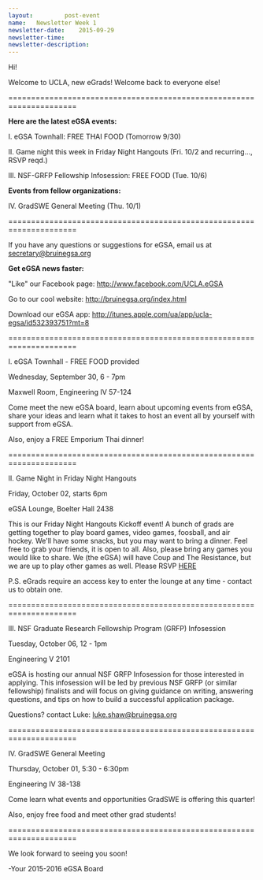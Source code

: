 ```yaml
---
layout:     	post-event
name:	Newsletter Week 1
newsletter-date:	2015-09-29
newsletter-time:	
newsletter-description:	
---
```



Hi! 

Welcome to UCLA, new eGrads! Welcome back to everyone else!

=====================================================================

<b>Here are the latest eGSA events:</b>


I. eGSA Townhall: FREE THAI FOOD (Tomorrow 9/30)

II. Game night this week in Friday Night Hangouts (Fri. 10/2 and recurring…, RSVP reqd.) 

III. NSF-GRFP Fellowship Infosession: FREE FOOD (Tue. 10/6)


<b>Events from fellow organizations:</b>

IV. GradSWE General Meeting (Thu. 10/1)

=====================================================================

If you have any questions or suggestions for eGSA, email us at <a href="mailto:secretary@bruinegsa.org">secretary@bruinegsa.org</a>

<b>Get eGSA news faster:</b>

"Like" our Facebook page: <a href='http://www.facebook.com/UCLA.eGSA' target="_blank">http://www.facebook.com/UCLA.eGSA</a>

Go to our cool website: <a href='http://bruinegsa.org/index.html' target="_blank">http://bruinegsa.org/index.html</a>

Download our eGSA app: <a href='http://itunes.apple.com/ua/app/ucla-egsa/id532393751?mt=8' target="_blank">http://itunes.apple.com/ua/app/ucla-egsa/id532393751?mt=8</a>

=====================================================================

I. eGSA Townhall - FREE FOOD provided

Wednesday, September 30, 6 - 7pm

Maxwell Room, Engineering IV 57-124


Come meet the new eGSA board, learn about upcoming events from eGSA, share your ideas and learn what it takes to host an event all by yourself with support from eGSA. 

Also, enjoy a FREE Emporium Thai dinner!

=====================================================================

II. Game Night in Friday Night Hangouts

Friday, October 02, starts 6pm

eGSA Lounge, Boelter Hall 2438


This is our Friday Night Hangouts Kickoff event! A bunch of grads are getting together to play board games, video games, foosball, and air hockey. We'll have some snacks, but you may want to bring a dinner. Feel free to grab your friends, it is open to all. Also, please bring any games you would like to share. We (the eGSA) will have Coup and The Resistance, but we are up to play other games as well. Please RSVP <a href='https://docs.google.com/forms/d/1a1bg6SCauW571Du9d7mwONLsz6cCfhRbZHDgXdwxros/viewform' target="_blank">HERE</a>

P.S.  eGrads require an access key to enter the lounge at any time - contact us to obtain one.

=====================================================================

III. NSF Graduate Research Fellowship Program (GRFP) Infosession

Tuesday, October 06, 12 - 1pm

Engineering V 2101


eGSA is hosting our annual NSF GRFP Infosession for those interested in applying.
This infosession will be led by previous NSF GRFP (or similar fellowship) finalists and will focus on giving guidance on writing, answering questions, and tips on how to build a successful application package.

Questions? contact Luke: <a href="mailto:luke.shaw@bruinegsa.org">luke.shaw@bruinegsa.org</a> 

=====================================================================

IV. GradSWE General Meeting

Thursday, October 01, 5:30 - 6:30pm

Engineering IV 38-138

 
Come learn what events and opportunities GradSWE is offering this quarter!

Also, enjoy free food and meet other grad students!

=====================================================================

We look forward to seeing you soon!

-Your 2015-2016 eGSA Board

